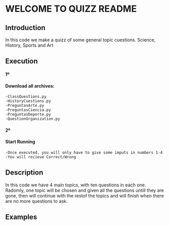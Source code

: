 # WELCOME TO QUIZZ README
## Introduction
In this code we make a quizz of some general topic cuestions.
Science, History, Sports and Art
## Execution
#### 1º 
#### Download all archives:
	-ClassQuestions.py
	-HistoryCuestions.py
	-PreguntasArte.py
	-PreguntasCiencia.py
	-PreguntasDeporte.py
	-QuestionOrganization.py
#### 2º
#### Start Running
	-Once executed, you will only have to give some imputs in numbers 1-4
	-You will recieve Correct/Wrong
## Description
In this code we have 4 main topics, with ten questions in each one. Radomly, one topic will be chosen and given all the questions untill they are gone, then will continue with the restof the topics and will finish when there are no more questions to ask.
## Examples
